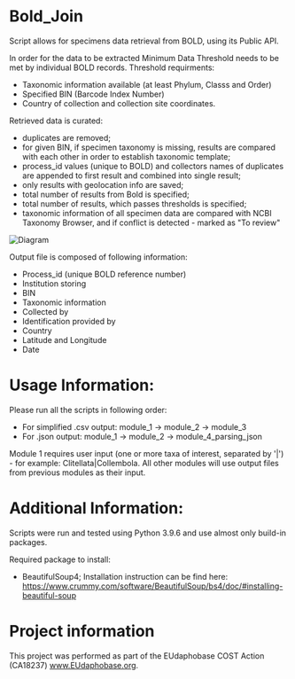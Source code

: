 # Bold_Join

Script allows for specimens data retrieval from BOLD, using its Public API.

In order for the data to be extracted Minimum Data Threshold needs to be met by individual BOLD records. Threshold requirments: 
- Taxonomic information available (at least Phylum, Classs and Order) 
- Specified BIN (Barcode Index Number) 
- Country of collection and collection site coordinates. 

Retrieved data is curated: 
- duplicates are removed;
- for given BIN, if specimen taxonomy is missing, results are compared with each other in order to establish taxonomic template;
- process_id values (unique to BOLD)  and collectors names of duplicates are appended to first result and combined into single result;
- only results with geolocation info are saved;
- total number of results from Bold is specified;
- total number of results, which passes thresholds is specified;
- taxonomic information of all specimen data are compared with NCBI Taxonomy Browser, and if conflict is detected - marked as "To review"

![Diagram](https://user-images.githubusercontent.com/69317662/134813923-50f61eb4-a351-4c23-9984-3593a09bf8ce.jpg)




Output file is composed of following information: 
- Process_id (unique BOLD reference number)
- Institution storing
- BIN
- Taxonomic information
- Collected by
- Identification provided by
- Country
- Latitude and Longitude 
- Date


# Usage Information:
Please run all the scripts in following order: 
  - For simplified .csv output: module_1 -> module_2 -> module_3
  - For .json output: module_1 -> module_2 -> module_4_parsing_json

Module 1 requires user input (one or more taxa of interest, separated by '|') - for example: Clitellata|Collembola.
All other modules will use output files from previous modules as their input. 

# Additional Information:
Scripts were run and tested using Python 3.9.6 and use almost only build-in packages.

Required package to install:
- BeautifulSoup4; Installation instruction can be find here: https://www.crummy.com/software/BeautifulSoup/bs4/doc/#installing-beautiful-soup

# Project information 
This project was performed as part of the EUdaphobase COST Action (CA18237) www.EUdaphobase.org.
